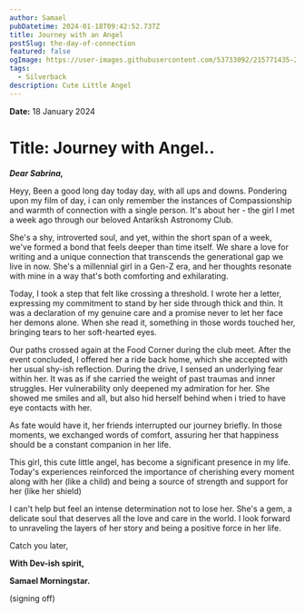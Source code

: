 ```yaml
---
author: Samael
pubDatetime: 2024-01-18T09:42:52.737Z
title: Journey with an Angel
postSlug: the-day-of-connection
featured: false
ogImage: https://user-images.githubusercontent.com/53733092/215771435-25408246-2309-4f8b-a781-1f3d93bdf0ec.png
tags:
  - Silverback
description: Cute Little Angel
---
```




**Date:** 18 January 2024

# Title: Journey with Angel..

_**Dear Sabrina,**_

Heyy, Been a good long day today day, with all ups and downs. Pondering upon my film of day, i can only remember the instances of Compassionship and warmth of connection with a single person. It's about her - the girl I met a week ago through our beloved Antariksh Astronomy Club.

She's a shy, introverted soul, and yet, within the short span of a week, we've formed a bond that feels deeper than time itself. We share a love for writing and a unique connection that transcends the generational gap we live in now. She's a millennial girl in a Gen-Z era, and her thoughts resonate with mine in a way that's both comforting and exhilarating.

Today, I took a step that felt like crossing a threshold. I wrote her a letter, expressing my commitment to stand by her side through thick and thin. It was a declaration of my genuine care and a promise never to let her face her demons alone. When she read it, something in those words touched her, bringing tears to her soft-hearted eyes.

Our paths crossed again at the Food Corner during the club meet. After the event concluded, I offered her a ride back home, which she accepted with her usual shy-ish reflection. During the drive, I sensed an underlying fear within her. It was as if she carried the weight of past traumas and inner struggles. Her vulnerability only deepened my admiration for her. She showed me smiles and all, but also hid herself behind when i tried to have eye contacts with her.

As fate would have it, her friends interrupted our journey briefly. In those moments, we exchanged words of comfort, assuring her that happiness should be a constant companion in her life.

This girl, this cute little angel, has become a significant presence in my life. Today's experiences reinforced the importance of cherishing every moment along with her (like a child) and being a source of strength and support for her (like her shield)

I can't help but feel an intense determination not to lose her. She's a gem, a delicate soul that deserves all the love and care in the world. I look forward to unraveling the layers of her story and being a positive force in her life.

Catch you later,

**With Dev-ish spirit,**

**Samael Morningstar.**

(signing off)
